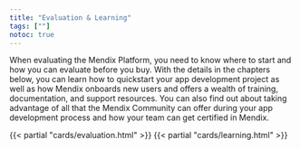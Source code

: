 ```yaml
---
title: "Evaluation & Learning"
tags: [""]
notoc: true
---
```


When evaluating the Mendix Platform, you need to know where to start and how you can evaluate before you buy. With the details in the chapters below, you can learn how to quickstart your app development project as well as how Mendix onboards new users and offers a wealth of training, documentation, and support resources. You can also find out about taking advantage of all that the Mendix Community can offer during your app development process and how your team can get certified in Mendix.

{{< partial "cards/evaluation.html" >}}
{{< partial "cards/learning.html" >}}
